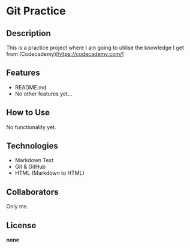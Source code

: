 # Git Practice
## __Description__

This is a practice project where I am going to utilise the knowledge I get from (Codecademy)[https://codecademy.com/]

## __Features__

* README.md
* No other features yet...

## __How to Use__

No functionality yet.

## __Technologies__

* Markdown Text
* Git & GitHub
* HTML (Markdown to HTML)

## __Collaborators__

Only me.

## __License__

**none**
